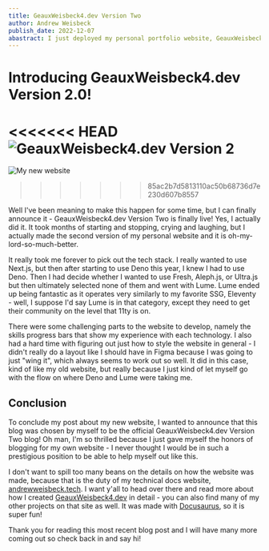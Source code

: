```yaml
---
title: GeauxWeisbeck4.dev Version Two
author: Andrew Weisbeck 
publish_date: 2022-12-07
abastract: I just deployed my personal portfolio website, GeauxWeisbeck4.dev Version 2.0!
---
```


# Introducing GeauxWeisbeck4.dev Version 2.0!
<<<<<<< HEAD
![GeauxWeisbeck4.dev Version 2](https://res.cloudinary.com/tar-heel-dev-studio/image/upload/v1670739105/geauxweisbeck4version2_zixpq0.png)
=======
![My new website](https://res.cloudinary.com/tar-heel-dev-studio/image/upload/v1670739105/geauxweisbeck4version2_zixpq0.png)
>>>>>>> 85ac2b7d5813110ac50b68736d7e230d607b8557

Well I've been meaning to make this happen for some time, but I can finally
announce it - GeauxWeisbeck4.dev Version Two is finally live! Yes, I actually
did it. It took months of starting and stopping, crying and laughing, but I
actually made the second version of my personal website and it is
oh-my-lord-so-much-better.

It really took me forever to pick out the tech stack. I really wanted to use
Next.js, but then after starting to use Deno this year, I knew I had to use
Deno. Then I had decide whether I wanted to use Fresh, Aleph.js, or Ultra.js but
then ultimately selected none of them and went with Lume. Lume ended up being
fantastic as it operates very similarly to my favorite SSG, Eleventy - well, I
suppose I'd say Lume is in that category, except they need to get their
community on the level that 11ty is on.

There were some challenging parts to the website to develop, namely the skills
progress bars that show my experience with each technology. I also had a hard
time with figuring out just how to style the website in general - I didn't
really do a layout like I should have in Figma because I was going to just "wing
it", which always seems to work out so well. It did in this case, kind of like
my old website, but really because I just kind of let myself go with the flow on
where Deno and Lume were taking me.

## Conclusion

To conclude my post about my new website, I wanted to announce that this blog
was chosen by myself to be the official GeauxWeisbeck4.dev Version Two blog! Oh
man, I'm so thrilled because I just gave myself the honors of blogging for my
own website - I never thought I would be in such a prestigious position to be
able to help myself out like this.

I don't want to spill too many beans on the details on how the website was made,
because that is the duty of my technical docs website,
[andrewweisbeck.tech](https://andrewweisbeck.tech/). I want y'all to head over
there and read more about how I created
[GeauxWeisbeck4.dev](https://geauxweisbeck4.dev) in detail - you can also find
many of my other projects on that site as well. It was made with
[Docusaurus](https://docusaurus.io), so it is super fun!

Thank you for reading this most recent blog post and I will have many more
coming out so check back in and say hi!
